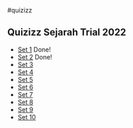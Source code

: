 #quizizz

## Quizizz Sejarah Trial 2022
-  [Set 1](https://quizizz.com/join?gc=54410643) Done!
-  [Set 2](https://quizizz.com/join?gc=28392851) Done!
-  [Set 3](https://quizizz.com/join?gc=59325843)
-  [Set 4](https://quizizz.com/join?gc=18431379)
-  [Set 5](https://quizizz.com/join?gc=54082963)
-  [Set 6](https://quizizz.com/join?gc=00343443)
-  [Set 7](https://quizizz.com/join?gc=61160851)
-  [Set 8](https://quizizz.com/join?gc=39140755)
-  [Set 9](https://quizizz.com/join?gc=20266387)
-  [Set 10](https://quizizz.com/join?gc=66403731)